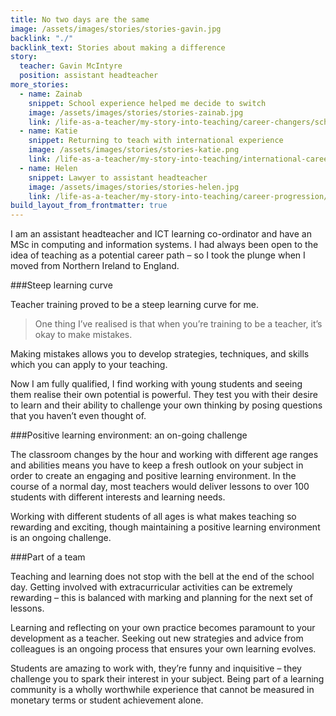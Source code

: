 ```yaml
---
title: No two days are the same
image: /assets/images/stories/stories-gavin.jpg
backlink: "./"
backlink_text: Stories about making a difference
story:
  teacher: Gavin McIntyre
  position: assistant headteacher
more_stories:
  - name: Zainab
    snippet: School experience helped me decide to switch
    image: /assets/images/stories/stories-zainab.jpg
    link: /life-as-a-teacher/my-story-into-teaching/career-changers/school-experience-helped-me-decide-to-switch
  - name: Katie
    snippet: Returning to teach with international experience
    image: /assets/images/stories/stories-katie.png
    link: /life-as-a-teacher/my-story-into-teaching/international-career-changers/returning-to-teaching-with-international-experience
  - name: Helen
    snippet: Lawyer to assistant headteacher
    image: /assets/images/stories/stories-helen.jpg
    link: /life-as-a-teacher/my-story-into-teaching/career-progression/lawyer-to-assistant-teacher
build_layout_from_frontmatter: true
---
```


I am an assistant headteacher and ICT learning co-ordinator and have an MSc in computing and information systems. I had always been open to the idea of teaching as a potential career path – so I took the plunge when I moved from Northern Ireland to England.

###Steep learning curve

Teacher training proved to be a steep learning curve for me.

>One thing I’ve realised is that when you’re training to be a teacher, it’s okay to make mistakes.

Making mistakes allows you to develop strategies, techniques, and skills which you can apply to your teaching.

Now I am fully qualified, I find working with young students and seeing them realise their own potential is powerful. They test you with their desire to learn and their ability to challenge your own thinking by posing questions that you haven’t even thought of.

###Positive learning environment: an on-going challenge

The classroom changes by the hour and working with different age ranges and abilities means you have to keep a fresh outlook on your subject in order to create an engaging and positive learning environment. In the course of a normal day, most teachers would deliver lessons to over 100 students with different interests and learning needs.

Working with different students of all ages is what makes teaching so rewarding and exciting, though maintaining a positive learning environment is an ongoing challenge.

###Part of a team

Teaching and learning does not stop with the bell at the end of the school day. Getting involved with extracurricular activities can be extremely rewarding – this is balanced with marking and planning for the next set of lessons.

Learning and reflecting on your own practice becomes paramount to your development as a teacher. Seeking out new strategies and advice from colleagues is an ongoing process that ensures your own learning evolves.

Students are amazing to work with, they’re funny and inquisitive – they challenge you to spark their interest in your subject. Being part of a learning community is a wholly worthwhile experience that cannot be measured in monetary terms or student achievement alone.

